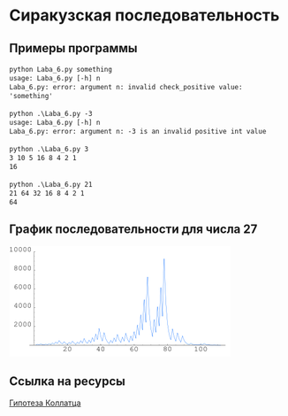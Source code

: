 # Сиракузская последовательность

## Примеры программы

```
python Laba_6.py something
usage: Laba_6.py [-h] n
Laba_6.py: error: argument n: invalid check_positive value: 'something'

python .\Laba_6.py -3
usage: Laba_6.py [-h] n
Laba_6.py: error: argument n: -3 is an invalid positive int value

python .\Laba_6.py 3
3 10 5 16 8 4 2 1 
16

python .\Laba_6.py 21
21 64 32 16 8 4 2 1 
64
```

## График последовательности для числа 27
![Сиракузская последовательность](syracuse.png)

## Ссылка на ресурсы
[Гипотеза Коллатца](https://ru.wikipedia.org/wiki/Гипотеза_Коллатца)
